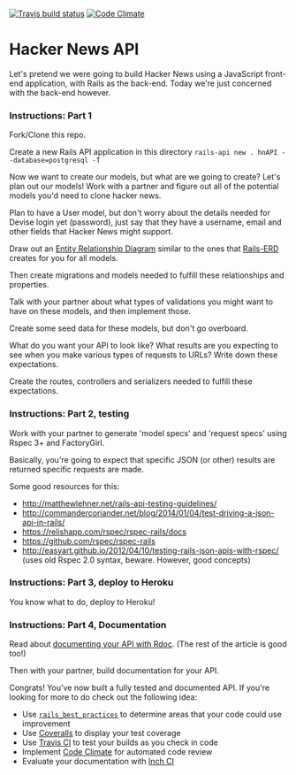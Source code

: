 [![Travis build status](https://travis-ci.org/bahmutov/xplain.png?branch=master)](https://travis-ci.org/bahmutov/xplain) [![Code Climate](https://codeclimate.com/github/fishermanswharff/wdi_7_rails_lab_hn_api/badges/gpa.svg)](https://codeclimate.com/github/fishermanswharff/wdi_7_rails_lab_hn_api)


# Hacker News API

Let's pretend we were going to build Hacker News using a JavaScript front-end application, with Rails as the back-end. Today we're just concerned with the back-end however.

### Instructions: Part 1

Fork/Clone this repo.

Create a new Rails API application in this directory
`rails-api new . hnAPI --database=postgresql -T`

Now we want to create our models, but what are we going to create? Let's plan out our models! Work with a partner and figure out all of the potential models you'd need to clone hacker news.

Plan to have a User model, but don't worry about the details needed for Devise login yet (password), just say that they have a username, email and other fields that Hacker News might support.

Draw out an [Entity Relationship Diagram](http://en.wikipedia.org/wiki/Entity%E2%80%93relationship_model) similar to the ones that [Rails-ERD](https://github.com/voormedia/rails-erd) creates for you for all models.

Then create migrations and models needed to fulfill these relationships and properties.

Talk with your partner about what types of validations you might want to have on these models, and then implement those.

Create some seed data for these models, but don't go overboard.

What do you want your API to look like? What results are you expecting to see when you make various types of requests to URLs? Write down these expectations.

Create the routes, controllers and serializers needed to fulfill these expectations.

### Instructions: Part 2, testing

Work with your partner to generate 'model specs' and 'request specs' using Rspec 3+ and FactoryGirl.

Basically, you're going to expect that specific JSON (or other) results are returned specific requests are made.

Some good resources for this:

- http://matthewlehner.net/rails-api-testing-guidelines/
- http://commandercoriander.net/blog/2014/01/04/test-driving-a-json-api-in-rails/
- https://relishapp.com/rspec/rspec-rails/docs
- https://github.com/rspec/rspec-rails
- http://easyart.github.io/2012/04/10/testing-rails-json-apis-with-rspec/ (uses old Rspec 2.0 syntax, beware. However, good concepts)

### Instructions: Part 3, deploy to Heroku

You know what to do, deploy to Heroku!

### Instructions: Part 4, Documentation

Read about [documenting your API with Rdoc](https://www.amberbit.com/blog/2014/2/19/building-and-documenting-api-in-rails/
). (The rest of the article is good too!)

Then with your partner, build documentation for your API.

Congrats! You've now built a fully tested and documented API. If you're looking for more to do check out the following idea:

- Use [`rails_best_practices`](https://github.com/railsbp/rails_best_practices) to determine areas that your code could use improvement
- Use [Coveralls](https://coveralls.io) to display your test coverage
- Use [Travis CI](https://travis-ci.org/) to test your builds as you check in code
- Implement [Code Climate](https://codeclimate.com/) for automated code review
- Evaluate your documentation with [Inch CI](http://inch-ci.org/)
